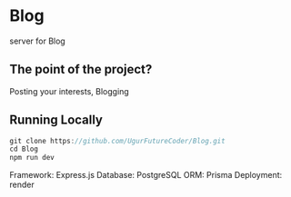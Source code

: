# Blog
server for Blog

## The point of the project?
Posting your interests, Blogging

## Running Locally
```js
git clone https://github.com/UgurFutureCoder/Blog.git
cd Blog
npm run dev
```

Framework: Express.js
Database: PostgreSQL
ORM: Prisma
Deployment: render


